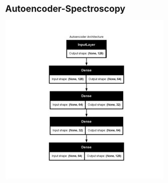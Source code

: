 # Autoencoder-Spectroscopy



![](autoencoder_spectroscopy/outputs/plots/autoencoder_model_display.png)
